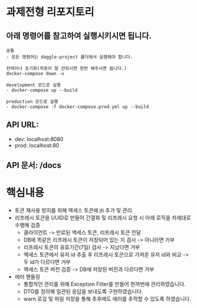 # 과제전형 리포지토리
## 아래 명령어를 참고하여 실행시키시면 됩니다.
~~~
공통
- 모든 명령어는 daggle-project 폴더에서 실행해야 합니다.

컨테이너 초기화(작동이 잘 안되시면 한번 해주시면 됩니다.)
docker-compose down -v

development 모드로 실행
- docker-compose up --build

production 모드로 실행
- docker-compose -f docker-compose.prod.yml up --build
~~~
## API URL:
- dev: localhost:8080
- prod: localhost:80
## API 문서: /docs

# 핵심내용
- 토큰 재사용 방지를 위해 액세스 토큰에 jti 추가 및 관리
- 리프레시 토큰을 UUID로 만들어 간결화 및 리프레시 요청 시 아래 로직을 차례대로 수행해 검증
  - 클라이언트 -> 만료된 액세스 토큰, 리프레시 토큰 전달
  - DB에 똑같은 리프레시 토큰이 저장되어 있는 지 검사 -> 아니라면 거부
  - 리프레시 토큰의 유효기간(7일) 검사 -> 지났다면 거부
  - 액세스 토큰에서 유저 id 추출 후 리프레시 토큰으로 가져온 유저 id와 비교 -> 두 id가 다르다면 거부
  - 액세스 토큰 버전 검증 -> DB에 저장된 버전과 다르다면 거부
- 에러 핸들링
  - 통합적인 관리를 위해 Exception Filter를 만들어 한꺼번에 관리하였습니다.
  - DTO를 정의해 일관된 응답을 보내도록 구현하였습니다.
  - warn 로깅 및 파일 저장을 통해 추후에도 에러를 추적할 수 있도록 하였습니다.
